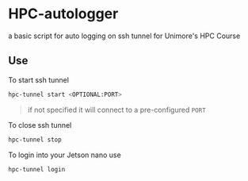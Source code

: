 # HPC-autologger
a basic script for auto logging on ssh tunnel for Unimore's HPC Course

## Use

To start ssh tunnel 

```bash
hpc-tunnel start <OPTIONAL:PORT>
```
> if not specified it will connect to a pre-configured `PORT`

To close ssh tunnel

```bash
hpc-tunnel stop
```
To login into your Jetson nano use

```bash
hpc-tunnel login
```
